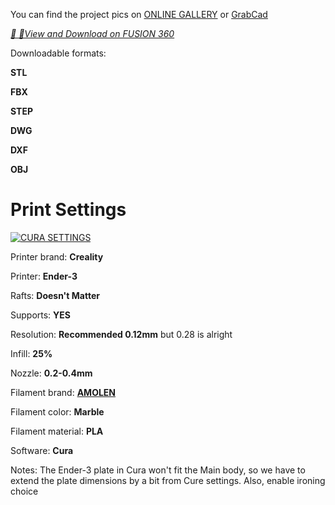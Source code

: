 
You can find the project pics on
[ONLINE GALLERY](https://gallery.autodesk.com/projects/163650/bluetooth-speaker-15) or [GrabCad](https://grabcad.com/library/bluetooth-speaker-30)

[*🎨 📐View and Download on FUSION 360*](https://a360.co/3uLzq06)

Downloadable formats:

**STL**

**FBX**

**STEP**

**DWG**

**DXF**

**OBJ**

# Print Settings
[![CURA SETTINGS](https://d2t1xqejof9utc.cloudfront.net/screenshots/pics/bf1bb8de8e640c9326b2112975e42ba8/large.png
)](https://d2t1xqejof9utc.cloudfront.net/screenshots/pics/bf1bb8de8e640c9326b2112975e42ba8/large.png)

Printer brand:
**Creality**


Printer:
**Ender-3**

Rafts:
**Doesn't Matter**

Supports:
**YES**

Resolution:
**Recommended 0.12mm** but 0.28 is alright

Infill:
**25%**

Nozzle:
**0.2-0.4mm**

Filament brand:
[**AMOLEN**](https://www.amazon.com/gp/product/B0721SVW3L/ref=ppx_yo_dt_b_asin_title_o01_s00?ie=UTF8&psc=1)

Filament color:
**Marble**

Filament material:
**PLA**

Software:
**Cura**

Notes:
The Ender-3 plate in Cura won't fit the Main body, so we have to extend the plate dimensions by a bit from Cure settings. Also, enable ironing choice

